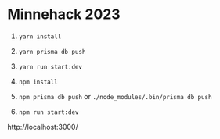 # Minnehack 2023

1. `yarn install`
2. `yarn prisma db push`
3. `yarn run start:dev`

1. `npm install`
2. `npm prisma db push`   or   `./node_modules/.bin/prisma db push`
3. `npm run start:dev`


http://localhost:3000/
